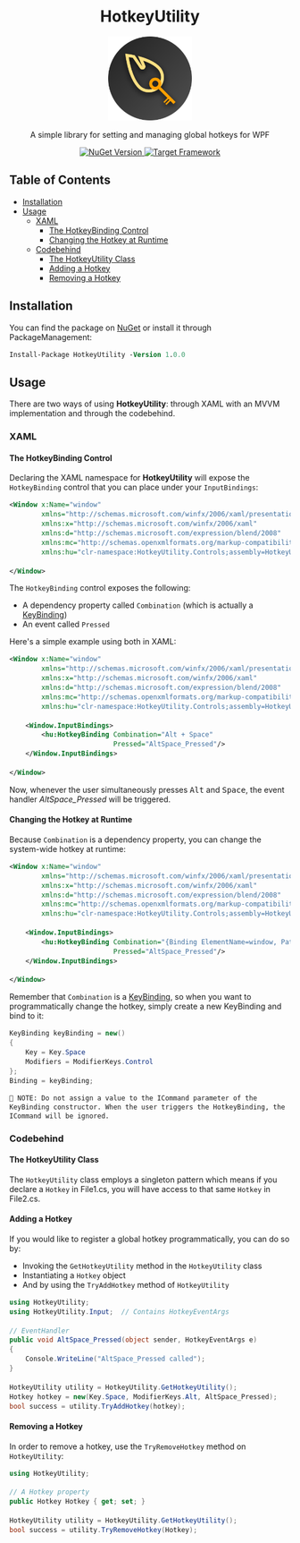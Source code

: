 <h1 align="center">HotkeyUtility</h1>

<p align="center">
	<img src="https://raw.githubusercontent.com/giosali/HotkeyUtility/main/ext/HotkeyUtility-logo.png" width="150">
</p>

<p align="center">
	A simple library for setting and managing global hotkeys for WPF	
</p>

<p align="center">
    <a href="https://www.nuget.org/packages/HotkeyUtility">
        <img src="https://img.shields.io/nuget/v/HotkeyUtility?logo=nuget" alt="NuGet Version">
    </a>
    <a href="https://github.com/giosali/HotkeyUtility/blob/main/HotkeyUtility/HotkeyUtility.csproj">
        <img src="https://img.shields.io/badge/dynamic/xml?color=%23512bd4&label=target&logo=.net&query=%2F%2FTargetFramework[1]&url=https%3A%2F%2Fraw.githubusercontent.com%2Fgiosali%2FHotkeyUtility%2Fmain%2FHotkeyUtility%2FHotkeyUtility.csproj" alt="Target Framework">
    </a>
</p>

## Table of Contents

- [Installation](#installation)
- [Usage](#usage)
  * [XAML](#xaml)
    + [The HotkeyBinding Control](#the-hotkeybinding-control)
    + [Changing the Hotkey at Runtime](#changing-the-hotkey-at-runtime)
  * [Codebehind](#codebehind)
    + [The HotkeyUtility Class](#the-hotkeyutility-class)
    + [Adding a Hotkey](#adding-a-hotkey)
    + [Removing a Hotkey](#removing-a-hotkey)

## Installation

You can find the package on [NuGet](https://www.nuget.org/packages/HotkeyUtility) or install it through PackageManagement:

```ps
Install-Package HotkeyUtility -Version 1.0.0
```

## Usage

There are two ways of using **HotkeyUtility**: through XAML with an MVVM implementation and through the codebehind.

### XAML

#### The HotkeyBinding Control

Declaring the XAML namespace for **HotkeyUtility** will expose the `HotkeyBinding` control that you can place under your `InputBindings`:

```xml
<Window x:Name="window"
        xmlns="http://schemas.microsoft.com/winfx/2006/xaml/presentation"
        xmlns:x="http://schemas.microsoft.com/winfx/2006/xaml"
        xmlns:d="http://schemas.microsoft.com/expression/blend/2008"
        xmlns:mc="http://schemas.openxmlformats.org/markup-compatibility/2006"
        xmlns:hu="clr-namespace:HotkeyUtility.Controls;assembly=HotkeyUtility">
    
</Window>
```

The `HotkeyBinding` control exposes the following:

* A dependency property called `Combination` (which is actually a [KeyBinding](https://docs.microsoft.com/en-us/dotnet/api/system.windows.input.keybinding?view=windowsdesktop-6.0))
* An event called `Pressed`

Here's a simple example using both in XAML:

```xml
<Window x:Name="window"
        xmlns="http://schemas.microsoft.com/winfx/2006/xaml/presentation"
        xmlns:x="http://schemas.microsoft.com/winfx/2006/xaml"
        xmlns:d="http://schemas.microsoft.com/expression/blend/2008"
        xmlns:mc="http://schemas.openxmlformats.org/markup-compatibility/2006"
        xmlns:hu="clr-namespace:HotkeyUtility.Controls;assembly=HotkeyUtility">

    <Window.InputBindings>
        <hu:HotkeyBinding Combination="Alt + Space"
                          Pressed="AltSpace_Pressed"/>
    </Window.InputBindings>

</Window>
```

Now, whenever the user simultaneously presses <kbd>Alt</kbd> and <kbd>Space</kbd>, the event handler *AltSpace_Pressed* will be triggered.

#### Changing the Hotkey at Runtime

Because `Combination` is a dependency property, you can change the system-wide hotkey at runtime:

```xml
<Window x:Name="window"
        xmlns="http://schemas.microsoft.com/winfx/2006/xaml/presentation"
        xmlns:x="http://schemas.microsoft.com/winfx/2006/xaml"
        xmlns:d="http://schemas.microsoft.com/expression/blend/2008"
        xmlns:mc="http://schemas.openxmlformats.org/markup-compatibility/2006"
        xmlns:hu="clr-namespace:HotkeyUtility.Controls;assembly=HotkeyUtility">

    <Window.InputBindings>
        <hu:HotkeyBinding Combination="{Binding ElementName=window, Path=Binding}"
                          Pressed="AltSpace_Pressed"/>
    </Window.InputBindings>

</Window>
```

Remember that `Combination` is a [KeyBinding](https://docs.microsoft.com/en-us/dotnet/api/system.windows.input.keybinding?view=windowsdesktop-6.0), so when you want to programmatically change the hotkey, simply create a new KeyBinding and bind to it:

```cs
KeyBinding keyBinding = new()
{
    Key = Key.Space
    Modifiers = ModifierKeys.Control
};
Binding = keyBinding;
```

```
📝 NOTE: Do not assign a value to the ICommand parameter of the KeyBinding constructor. When the user triggers the HotkeyBinding, the ICommand will be ignored.
```

### Codebehind

#### The HotkeyUtility Class

The `HotkeyUtility` class employs a singleton pattern which means if you declare a `Hotkey` in File1.cs, you will have access to that same `Hotkey` in File2.cs.

#### Adding a Hotkey

If you would like to register a global hotkey programmatically, you can do so by: 

* Invoking the `GetHotkeyUtility` method in the `HotkeyUtility` class
* Instantiating a `Hotkey` object
* And by using the `TryAddHotkey` method of `HotkeyUtility`

```cs
using HotkeyUtility;
using HotkeyUtility.Input;  // Contains HotkeyEventArgs

// EventHandler
public void AltSpace_Pressed(object sender, HotkeyEventArgs e)
{
    Console.WriteLine("AltSpace_Pressed called");
}

HotkeyUtility utility = HotkeyUtility.GetHotkeyUtility();
Hotkey hotkey = new(Key.Space, ModifierKeys.Alt, AltSpace_Pressed);
bool success = utility.TryAddHotkey(hotkey);
```

#### Removing a Hotkey

In order to remove a hotkey, use the `TryRemoveHotkey` method on `HotkeyUtility`:

```cs
using HotkeyUtility;

// A Hotkey property
public Hotkey Hotkey { get; set; }

HotkeyUtility utility = HotkeyUtility.GetHotkeyUtility();
bool success = utility.TryRemoveHotkey(Hotkey);
```
